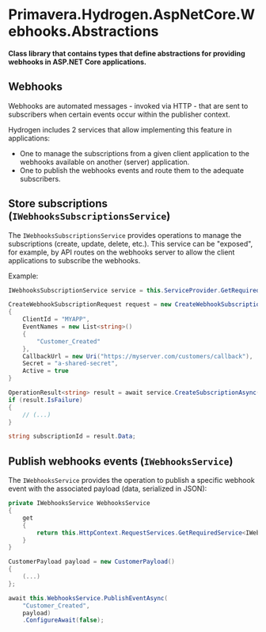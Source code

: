 # Primavera.Hydrogen.AspNetCore.Webhooks.Abstractions

**Class library that contains types that define abstractions for providing webhooks in ASP.NET Core applications.**

## Webhooks

Webhooks are automated messages - invoked via HTTP - that are sent to subscribers when certain events occur within the publisher context.

Hydrogen includes 2 services that allow implementing this feature in applications:

- One to manage the subscriptions from a given client application to the webhooks available on another (server) application.
- One to publish the webhooks events and route them to the adequate subscribers.

## Store subscriptions (`IWebhooksSubscriptionsService`)

The `IWebhooksSubscriptionsService` provides operations to manage the subscriptions (create, update, delete, etc.). This service can be "exposed", for example, by API routes on the webhooks server to allow the client applications to subscribe the webhooks.

Example:

```csharp
IWebhooksSubscriptionService service = this.ServiceProvider.GetRequiredService<IWebhooksSubscriptionService>();

CreateWebhookSubscriptionRequest request = new CreateWebhookSubscriptionRequest()
{
    ClientId = "MYAPP",
    EventNames = new List<string>()
    {
        "Customer_Created"
    },
    CallbackUrl = new Uri("https://myserver.com/customers/callback"),
    Secret = "a-shared-secret",
    Active = true
}

OperationResult<string> result = await service.CreateSubscriptionAsync(request).ConfigureAwait(false);
if (result.IsFailure)
{
    // (...)
}

string subscriptionId = result.Data;
```

## Publish webhooks events (`IWebhooksService`)

The `IWebhooksService` provides the operation to publish a specific webhook event with the associated payload (data, serialized in JSON):

```csharp
private IWebhooksService WebhooksService
{
    get
    {
        return this.HttpContext.RequestServices.GetRequiredService<IWebhooksService>();
    }
}

CustomerPayload payload = new CustomerPayload()
{
    (...)
};

await this.WebhooksService.PublishEventAsync(
    "Customer_Created",
    payload)
    .ConfigureAwait(false);
```